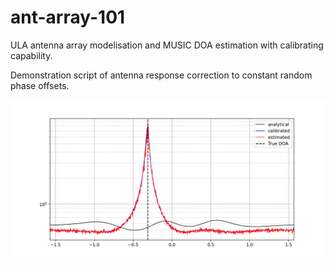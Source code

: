# ant-array-101

ULA antenna array modelisation and MUSIC DOA estimation with calibrating capability.

Demonstration script of antenna response correction to constant random phase offsets.

![](fig.png)